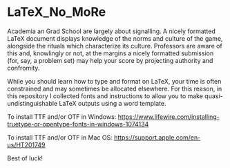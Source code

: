 # LaTeX_No_MoRe

Academia an Grad School are largely about signalling. A nicely formatted LaTeX document displays knowledge of the norms and culture of the game, alongside the rituals which characterize its culture. Professors are aware of this and, knowlingly or not, at the margins a nicely formatted submission (for, say, a problem set) may help your score by projecting authority and confromity. 

While you should learn how to type and format on LaTeX, your time is often constrained and may sometimes be allocated elsewhere.
For this reason, in this repository I collected fonts and instructions to allow you to make quasi-undistinguishable LaTeX outputs using a word template. 


To install TTF and/or OTF in Windows:
https://www.lifewire.com/installing-truetype-or-opentype-fonts-in-windows-1074134

To install TTF and/or OTF in Mac OS:
https://support.apple.com/en-us/HT201749

Best of luck!
